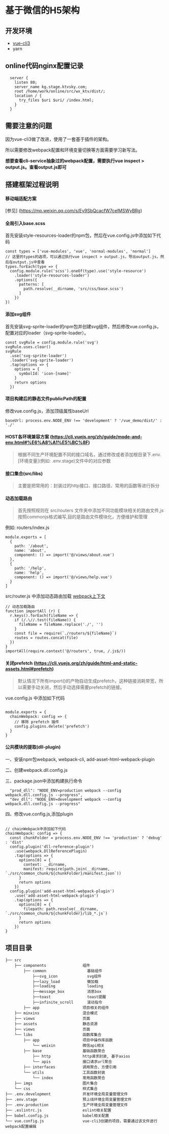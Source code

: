 # 基于微信的H5架构

## 开发环境

- [vue-cli3](https://cli.vuejs.org/zh/)
- yarn

## online代码nginx配置记录

```
  server {
    listen 80;
    server_name kg.stage.ktvsky.com;
    root /home/work/online/src/wx_ktv/dist/;
    location / {
      try_files $uri $uri/ /index.html;
    }
  }
```

## 需要注意的问题

因为vue-cli3做了改进，使用了一套基于插件的架构。

所以需要修改webpack配置和环境变量切换等方面需要学习新写法。

**想要查看cli-service抽象过的webpack配置，需要执行vue inspect > output.js。查看output.js即可**

## 搭建框架过程说明

#### 移动端适配方案

[参见] (https://mp.weixin.qq.com/s/Ey9SbQcacfW7celMSWyBRg)

#### 全局引入base.scss
首先安装style-resources-loader的npm包，然后在vue.config.js中添加如下代码
```
const types = ['vue-modules', 'vue', 'normal-modules', 'normal']
// 这里的types的选项，可以通过执行vue inspect > output.js，导出output.js，然后在output.js中查看
types.forEach(type => {
  config.module.rule('scss').oneOf(type).use('style-resource')
    .loader('style-resources-loader')
    .options({
      patterns: [
        path.resolve(__dirname, 'src/css/base.scss')
      ]
    })
})
```
#### 添加svg组件

首先安装svg-sprite-loader的npm包并创建svg组件，然后修改vue.config.js，配置对应的loader（svg-sprite-loader）。

```
const svgRule = config.module.rule('svg')
svgRule.uses.clear()
svgRule
  .use('svg-sprite-loader')
  .loader('svg-sprite-loader')
  .tap(options => {
    options = {
      symbolId: 'icon-[name]'
    }
    return options
  })
```
#### 项目构建后的静态文件publicPath的配置
修改vue.config.js，添加顶级属性baseUrl

```
baseUrl: process.env.NODE_ENV !== 'development' ? '/vue_demo/dist/' : './'
```

#### HOST各环境兼容方案 (https://cli.vuejs.org/zh/guide/mode-and-env.html#%E6%A8%A1%E5%BC%8F)
> 根据不同生产环境配置不同的接口域名，通过修改或者添加根目录下.env.[环境变量](例如: .env.stage)文件中的对应参数

#### 接口集合(src/libs)
> 主要是把常用的：封装过的http接口、接口路径、常用的函数等进行拆分

#### 动态加载路由
> 首先按照规则在 src/routers 文件夹中添加不同功能模块相关的路由文件,js按照commonjs格式编写,目的是路由文件模块化，方便维护和管理

例如: routers/index.js

```
module.exports = [
  {
    path: '/about',
    name: 'about',
    component: () => import('@/views/about.vue')
  },
  {
    path: '/help',
    name: 'help',
    component: () => import('@/views/help.vue')
  }
]

```

src/router.js 中添加动态路由加载 [webpack上下文](https://webpack.docschina.org/guides/dependency-management/#require-context)

```
// 动态加载路由
function importAll (r) {
  r.keys().forEach(fileName => {
    if (/.\//.test(fileName)) {
      fileName = fileName.replace('./', '')
    }
    const file = require(`./routers/${fileName}`)
    routes = routes.concat(file)
  })
}
importAll(require.context('@/routers', true, /.js$/))

```

#### 关闭prefetch (https://cli.vuejs.org/zh/guide/html-and-static-assets.html#prefetch)

> 默认情况下所有import()的产物自动生成prefetch，这种链接消耗带宽，所以需要手动关闭，然后手动选择需要prefetch的链接。

vue.config.js 中添加如下代码

```

module.exports = {
  chainWebpack: config => {
    // 移除 prefetch 插件
    config.plugins.delete('prefetch')
  }
}

```
#### 公共模块的提取(dll-plugin)

一、安装npm包webpack, webpack-cli, add-asset-html-webpack-plugin

二、创建webpack.dll.config.js

三、package.json中添加构建执行命令

```
  "prod_dll": "NODE_ENV=production webpack --config webpack.dll.config.js --progress",
  "dev_dll": "NODE_ENV=development webpack --config webpack.dll.config.js --progress"
```

四、修改vue.config.js,添加plugin

```

// chainWebpack中添加如下代码
chainWebpack: config => {
  const chunkFolder = process.env.NODE_ENV !== 'production' ? 'debug' : 'dist'
  config.plugin('dll-reference-plugin')
    .use(webpack.DllReferencePlugin)
    .tap(options => {
      options[0] = {
        context: __dirname,
        manifest: require(path.join(__dirname, `./src/common_chunk/${chunkFolder}/manifest.json`))
      }
      return options
    })
  config.plugin('add-asset-html-webpack-plugin')
    .use('add-asset-html-webpack-plugin')
    .tap(options => {
      options[0] = {
        filepath: path.resolve(__dirname, `./src/common_chunk/${chunkFolder}/lib_*.js`)
      }
      return options
    })
}

```

## 项目目录

```
├── src
    ├── components                组件
        ├── common                  基础组件
            ├──svg_icon             svg组件
            ├──lazy_load            懒加载
            ├──loading              loading
            ├──message_box          消息box
            ├──toast                toast提醒
            ├──infinite_scroll      滚动指令
        ├── app                   项目相关的组件
    ├── minxins                   混合模式
    ├── views                     页面
    ├── assets                    静态资源
    ├── views                     页面
    └── libs                      函数库集合
        ├── app                   项目中操作库函数
            └── weixin            微信api相关
        ├── base                  基础函数聚合
            ├── http              http请求封装, 基于axios
            └── apis              接口请求url聚合
        ├── interfaces            调用聚合、方便引用
        └── utils                 工具函数封装
            └── index             常用函数聚合
    ├── imgs                      图片集合
    └── css                       样式集合
├── .env.development              开发环境全局变量管理文件
├── .env.stage                    预上线环境全局变量管理文件
├── .env.production               生产环境全局变量管理文件
├── .eslintrc.js                  eslint相关配置
├── babel.config.js               babel相关配置
└── vue.config.js                 vue-cli3创建的项目，需要通过该文件进行webpack配置编辑
```
